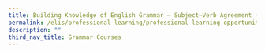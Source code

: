 ```yaml
---
title: Building Knowledge of English Grammar – Subject–Verb Agreement (Secondary)
permalink: /elis/professional-learning/professional-learning-opportunities/secondary/subject-verb-agreement/
description: ""
third_nav_title: Grammar Courses
---
```


